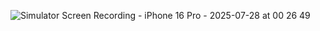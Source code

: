 ![Simulator Screen Recording - iPhone 16 Pro - 2025-07-28 at 00 26 49](https://github.com/user-attachments/assets/1b18bcde-523a-4abb-86b3-45eef386ba4e)
